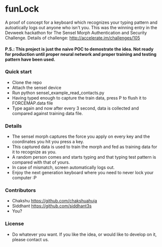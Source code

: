 # funLock #

A proof of concept for a keyboard which recognizes your typing pattern and autoatically logs out anyone who isn't you.
This was the winning entry in the Devweek hackathon for The Sensel Morph Authentication and Security Challenge.
Details of challenge: http://accelerate.im/challenges/105

#### P.S.: This project is just the naive POC to demostrate the idea. Not ready for production until proper neural network and proper training and testing pattern have been used. 

### Quick start ###

* Clone the repo
* Attach the sensel device
* Run python sensel_example_read_contacts.py
* Having typed enough to capture the train data, press P to flush it to FORCEMAP.data file
* Type again and now after every 3 second, data is collected and compared against training data file.

### Details
* The sensel morph captures the force you apply on every key and the coordinates you hit you press a key.
* This captured data is used to train the morph and fed as training data for it to recognize as you.
* A random person comes and starts typing and that typing test pattern is compared with that of yours.
* In case of mismatch, screen automatically logs out.
* Enjoy the next generation keyboard where you need to never lock your computer :P

### Contributors ###
* Chakshu https://github.com/chakshuahuja
* Siddhant https://github.com/siddhant3s
* You?

### License ###
* Do whatever you want. If you like the idea, or would like to develop on it, please contact us.


